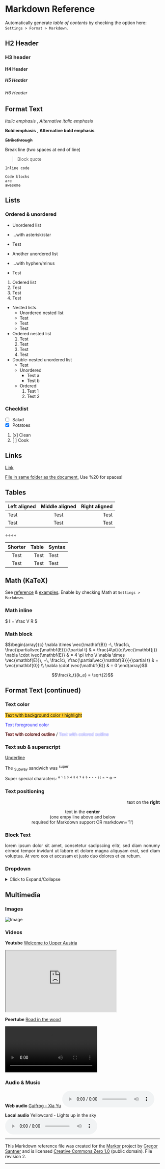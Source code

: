 # Markdown Reference

Automatically generate _table of contents_ by checking the option here: `Settings > Format > Markdown`.

## H2 Header

### H3 header

#### H4 Header

##### H5 Header

###### H6 Header

<!-- --------------- -->

## Format Text

*Italic emphasis* , _Alternative italic emphasis_

**Bold emphasis** , __Alternative bold emphasis__

~~Strikethrough~~

Break line (two spaces at end of line)  

> Block quote

`Inline code`

```
Code blocks
are
awesome
```

<!-- --------------- -->

## Lists

### Ordered & unordered

* Unordered list

* ...with asterisk/star

* Test
- Another unordered list

- ...with hyphen/minus

- Test
1. Ordered list
2. Test
3. Test
4. Test
- Nested lists
  * Unordered nested list
  * Test
  * Test
  * Test
- Ordered nested list
  1. Test
  2. Test
  3. Test
  4. Test
- Double-nested unordered list
  - Test
  - Unordered
    - Test a
    - Test b
  - Ordered
    1. Test 1
    2. Test 2

### Checklist

* [ ] Salad
* [x] Potatoes
1. [x] Clean
2. [ ] Cook

<!-- --------------- -->

## Links

[Link](https://duckduckgo.com/)

[File in same folder as the document.](markor-markdown-reference.md) Use %20 for spaces!

<!-- --------------- -->

## Tables

| Left aligned | Middle aligned | Right aligned |
|:------------ |:--------------:| -------------:|
| Test         | Test           | Test          |
| Test         | Test           | Test          |

÷÷÷÷

| Shorter | Table | Syntax |
|:-------:| -----:|:------ |
| Test    | Test  | Test   |
| Test    | Test  | Test   |

<!-- Comment: Not visibile in view. Can also span across multiple lines. End with:-->

<!-- --------------- -->

## Math (KaTeX)

See [reference](https://katex.org/docs/supported.html) & [examples](https://github.com/waylonflinn/markdown-it-katex/blob/master/README.md). Enable by checking Math at `Settings > Markdown`.

### Math inline

$ I = \frac V R $

### Math block

<div>
$$\begin{array}{c} \nabla \times \vec{\mathbf{B}} -\, \frac1c\, \frac{\partial\vec{\mathbf{E}}}{\partial t} & = \frac{4\pi}{c}\vec{\mathbf{j}} \nabla \cdot \vec{\mathbf{E}} & = 4 \pi \rho \\ \nabla \times \vec{\mathbf{E}}\, +\, \frac1c\, \frac{\partial\vec{\mathbf{B}}}{\partial t} & = \vec{\mathbf{0}} \\ \nabla \cdot \vec{\mathbf{B}} & = 0 \end{array}$$
</div>

$$\frac{k_t}{k_e} = \sqrt{2}$$

<!-- --------------- -->

## Format Text (continued)

### Text color

<span style='background-color:#ffcb2e;'>Text with background color / highlight</span>

<span style='color:#3333ff;'>Text foreground color</span>

<span style='text-shadow: 0px 0px 2px #FF0000;'>Text with colored outline</span> / <span style='text-shadow: 0px 0px 2px #0000FF; color: white'>Text with colored outline</span>

### Text sub & superscript

<u>Underline</u>

The <sub>Subway</sub> sandwich was <sup>super</sup>

Super special characters: ⁰ ¹ ² ³ ⁴ ⁵ ⁶ ⁷ ⁸ ⁹ ⁺ ⁻ ⁼ ⁽ ⁾ ⁿ ™ ® ℠

### Text positioning

<div markdown='1' align='right'>

text on the **right**

</div>

<div markdown='1' align='center'>

text in the **center**  
(one empy line above and below  
required for Markdown support OR markdown='1')

</div>

### Block Text

<div markdown='1' style='text-align: justify; text-justify: inter-word;'>
lorem ipsum dolor sit amet, consetetur sadipscing elitr, sed diam nonumy eirmod tempor invidunt ut labore et dolore magna aliquyam erat, sed diam voluptua. At vero eos et accusam et justo duo dolores et ea rebum. 
</div>

### Dropdown

<details markdown='1'><summary>Click to Expand/Collapse</summary>

Expanded content. Shows up and keeps visible when clicking expand. Hide again by clicking the dropdown button again.

</details>

<!-- --------------- -->

## Multimedia

### Images

![Image](https://gsantner.net/assets/blog/img/markor/markor-v1-7-showcase-3.jpg)

### Videos

**Youtube** [Welcome to Upper Austria](https://www.youtube.com/watch?v=RJREFH7Lmm8)

<iframe width='360' height='200' src='https://www.youtube.com/embed/RJREFH7Lmm8'> </iframe>

**Peertube** [Road in the wood](https://open.tube/videos/watch/8116312a-dbbd-43a3-9260-9ea6367c72fc)

<div><video controls><source src='https://peertube.mastodon.host/download/videos/8116312a-dbbd-43a3-9260-9ea6367c72fc-480.mp4' </source></video></div>

<!-- **Local video** <div><video controls><source src='voice-parrot.mp4' </source></video></div> -->

### Audio & Music

**Web audio** [Guifrog - Xia Yu](https://www.freemusicarchive.org/music/Guifrog/Xia_Yu)
<audio controls src='https://files.freemusicarchive.org/storage-freemusicarchive-org/music/ccCommunity/Guifrog/Xia_Yu/Guifrog_-_Xia_Yu.mp3'></audio>

**Local audio** Yellowcard - Lights up in the sky
<audio controls src='../Music/mp3/Yellowcard/[2007]%20Paper%20Walls/Yellowcard%20-%2005%20-%20Light%20Up%20the%20Sky.mp3'></audio>

------------------

This Markdown reference file was created for the [Markor](https://gsantner.net/project/markor?source=markdownref) project by [Gregor Santner](https://gsantner.net) and is licensed [Creative Commons Zero 1.0](https://creativecommons.org/publicdomain/zero/1.0/legalcode) (public domain). File revision 2.

------------------
